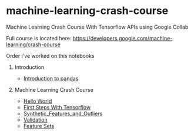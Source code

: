 # machine-learning-crash-course
Machine Learning Crash Course With Tensorflow APIs using Google Collab

Full course is located here: https://developers.google.com/machine-learning/crash-course

Order i've worked on this notebooks 

1. Introduction
    - [Introduction to pandas](intro_to_pandas.ipynb) 
  
2. Machine Learning Crash Course
    - [Hello World](hello_world.ipynb)
    - [First Steps With Tensorflow](first_steps_with_tensor_flow.ipynb)
    - [Synthetic_Features_and_Outliers](synthetic_features_and_outliers.ipynb)
    - [Validation](validation.ipynb)
    - [Feature Sets](feature_sets.ipynb)
